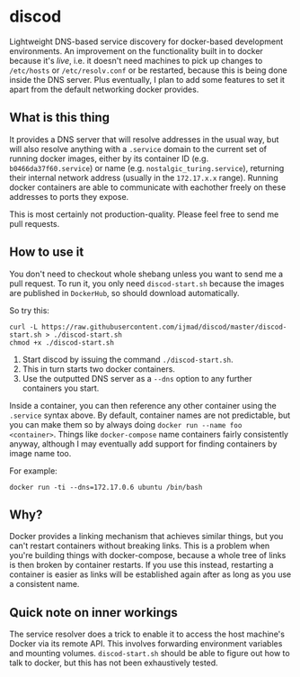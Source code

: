 # discod
Lightweight DNS-based service discovery for docker-based development environments. An improvement on the functionality built in to docker because it's *live*, i.e. it doesn't need machines to pick up changes to `/etc/hosts` or `/etc/resolv.conf` or be restarted, because this is being done inside the DNS server. Plus eventually, I plan to add some features to set it apart from the default networking docker provides.

## What is this thing

It provides a DNS server that will resolve addresses in the usual way, but will also resolve anything with a `.service` domain to the current set of running docker images, either by its container ID (e.g. `b0466da37f60.service`) or name (e.g. `nostalgic_turing.service`), returning their internal network address (usually in the `172.17.x.x` range). Running docker containers are able to communicate with eachother freely on these addresses to ports they expose.

This is most certainly not production-quality.
Please feel free to send me pull requests.

## How to use it

You don't need to checkout whole shebang unless you want to send me a pull request. To run it, you only need `discod-start.sh` because the images are published in `DockerHub`, so should download automatically. 

So try this:

```
curl -L https://raw.githubusercontent.com/ijmad/discod/master/discod-start.sh > ./discod-start.sh
chmod +x ./discod-start.sh
```

1. Start discod by issuing the command `./discod-start.sh`.
2. This in turn starts two docker containers.
3. Use the outputted DNS server as a `--dns` option to any further containers you start.

Inside a container, you can then reference any other container using the `.service` syntax above. By default, container names are not predictable, but you can make them so by always doing `docker run --name foo <container>`. Things like `docker-compose` name containers fairly consistently anyway, although I may eventually add support for finding containers by image name too.

For example:

```
docker run -ti --dns=172.17.0.6 ubuntu /bin/bash
```

## Why?

Docker provides a linking mechanism that achieves similar things, but you can't restart containers without breaking links. This is a problem when you're building things with docker-compose, because a whole tree of links is then broken by container restarts. If you use this instead, restarting a container is easier as links will be established again after as long as you use a consistent name.

## Quick note on inner workings

The service resolver does a trick to enable it to access the host machine's Docker via its remote API. This involves forwarding environment variables and mounting volumes. `discod-start.sh` should be able to figure out how to talk to docker, but this has not been exhaustively tested.
